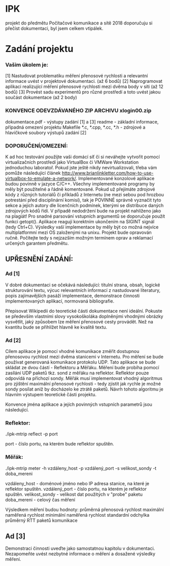 # IPK
projekt do předmětu Počítačové komunikace a sítě 2018
doporučuju si přečíst dokumentaci, byl jsem celkem vtipálek.

# Zadání projektu

### Vašim úkolem je:
[1] Nastudovat problematiku měření přenosové rychlosti a relevantní informace uvést v projektové dokumentaci. (až 6 bodů)
[2] Naprogramovat aplikaci realizující měření přenosové rychlosti mezi dvěma body v síti (až 12 bodů)
[3] Provést sadu experimentů pro různé prostředí a toto uvést jakou součást dokumentace (až 2 body)

### KONVENCE ODEVZDÁVANÉHO ZIP ARCHIVU xlogin00.zip
dokumentace.pdf - výstupy zadání [1] a [3]
readme - základní informace, případná omezení projektu
Makefile
*.c, *.cpp, *.cc, *.h - zdrojové a hlavičkové soubory výstupů zadání [2]

### DOPORUČENÍ/OMEZENÍ:

K ad hoc testování použijte vaši domácí síť či si neváhejte vytvořit pomocí virtualizačních prostředí jako VirtualBox či VMWare Workstation jednoduchou laboratoř. Pokud jste ještě nikdy nevirtualizovali, třeba vám pomůže následující článek http://www.brianlinkletter.com/how-to-use-virtualbox-to-emulate-a-network/.
Implementované konzolové aplikace budou povinně v jazyce C/C++.
Všechny implementované programy by měly být použitelné a řádně komentované. Pokud už přejímáte zdrojové kódy z různých tutoriálů či příkladů z Internetu (ne mezi sebou pod hrozbou potrestání před disciplinární komisí), tak je POVINNÉ správně vyznačit tyto sekce a jejich autory dle licenčních podmínek, kterými se distribuce daných zdrojových kódů řídí. V případě nedodržení bude na projekt nahlíženo jako na plagiát!
Pro snadné parsování vstupních argumentů se doporučuje použít funkci getopt().
Aplikace reagují korektním ukončením na SIGINT signál (tedy Ctrl+C).
Výsledky vaší implementace by měly být co možná nejvíce multiplatformní mezi OS založenými na unixu.
Projekt bude opravován ručně. Počítejte tedy s nejzazším možným termínem oprav a reklamací určených garantem předmětu.

## UPŘESNĚNÍ ZADÁNÍ:

### Ad [1]

V dobré dokumentaci se očekává následující: titulní strana, obsah, logické strukturování textu, výcuc relevantních informací z nastudované literatury, popis zajímavějších pasáží implementace, demonstrace činnosti implementovaných aplikací, normovaná bibliografie.

Přepisovat Wikipedii do teoretické části dokumentace není ideální. Pokuste se především vlastními slovy vysokoškoláka doplněnými vhodnými obrázky vysvětlit, jaký způsobem lze měření přenosové cesty provádět. Než na kvantitu bude se přihlížet hlavně ke kvalitě textu.

### Ad [2]

Cílem aplikace je pomocí vhodné komunikace změřit dostupnou přenosovou rychlost mezi dvěma stanicemi v Internetu. Pro měření se bude používat generovaná komunikace protokolu UDP. Tato aplikace se bude skládat ze dvou částí - Reflektoru a Měřáku. Měření bude probíha pomocí zasílání UDP paketů tkz. sond z měřáku na reflektor. Reflektor pouze odpovídá na příchozí sondy. Měřák musí implementovat vhodný algoritmus pro zjištění maximální přenosové rychlosti - tedy zjistit jak rychle je možné sondy posílat aniž by docházelo ke ztrátě paketů. Návrh tohoto algoritmu je hlavním výstupem teoretické části projektu. 

Konvence jména aplikace a jejích povinných vstupních parametrů jsou následující. 

### Reflektor:

./ipk-mtrip reflect -p port 

port - číslo portu, na kterém bude reflektor spuštěn.

### Měřák:

./ipk-mtrip meter -h vzdáleny_host -p vzdálený_port -s velikost_sondy -t doba_mereni

vzdáleny_host - doménové jméno nebo IP adresa stanice, na které je reflektor spuštěn.
vzdálený_port - číslo portu, na kterém je reflektor spuštěn.
velikost_sondy - velikost dat použitých v "probe" paketu
doba_mereni - celový čas měření 

Výsledkem měření budou hodnoty:
průměrná přenosová rychlost
maximální naměřená rychlost
minimální naměřená rychlost 
standardní odchylka 
průměrný RTT paketů komunikace

## Ad [3]

Demonstraci činnosti uveďte jako samostatnou kapitolu v dokumentaci. Nezapomeňte uvést nezbytné informace o měření a dosažené výsledky měření.
